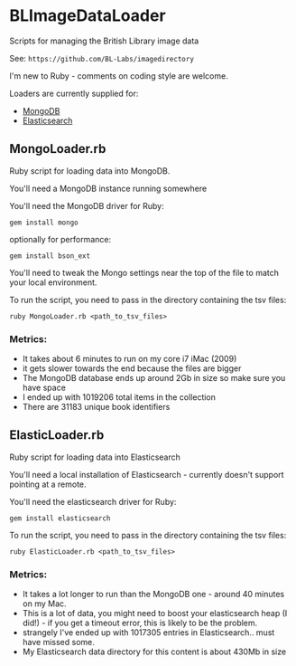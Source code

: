 BLImageDataLoader
=================

Scripts for managing the British Library image data

See: `https://github.com/BL-Labs/imagedirectory`

I'm new to Ruby - comments on coding style are welcome.

Loaders are currently supplied for:

- [MongoDB](#mongodb)
- [Elasticsearch](#elasticsearch)

<a name='mongodb'></a>
MongoLoader.rb
--------------

Ruby script for loading data into MongoDB.

You'll need a MongoDB instance running somewhere

You'll need the MongoDB driver for Ruby:

    gem install mongo
    
optionally for performance: 

    gem install bson_ext 

You'll need to tweak the Mongo settings near the top of the file to match your
local environment.

To run the script, you need to pass in the directory containing the tsv files:

    ruby MongoLoader.rb <path_to_tsv_files>

### Metrics:
- It takes about 6 minutes to run on my core i7 iMac (2009)
- it gets slower towards the end because the files are bigger
- The MongoDB database ends up around 2Gb in size so make sure you have space
- I ended up with 1019206 total items in the collection
- There are 31183 unique book identifiers

<a name='elasticsearch'></a>
ElasticLoader.rb
----------------

Ruby script for loading data into Elasticsearch

You'll need a local installation of Elasticsearch - currently doesn't support pointing
at a remote.

You'll need the elasticsearch driver for Ruby:

    gem install elasticsearch
    
To run the script, you need to pass in the directory containing the tsv files:

    ruby ElasticLoader.rb <path_to_tsv_files>

### Metrics:
- It takes a lot longer to run than the MongoDB one - around 40 minutes on my Mac.
- This is a lot of data, you might need to boost your elasticsearch heap (I did!) - if 
you get a timeout error, this is likely to be the problem.
- strangely I've ended up with 1017305 entries in Elasticsearch.. must have missed some.
- My Elasticsearch data directory for this content is about 430Mb in size



